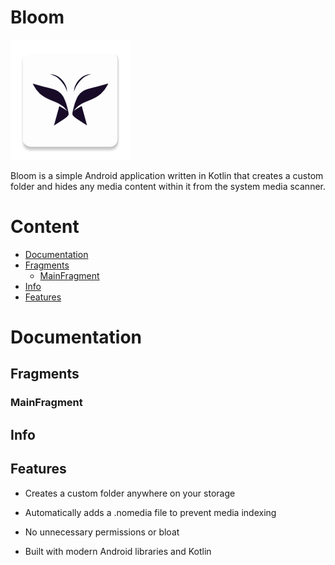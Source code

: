 # Bloom

![](./app/src/main/res/mipmap-xxxhdpi/ic_launcher.webp "Bloom")

Bloom is a simple Android application written in Kotlin that creates a custom folder and hides any media content within it from the system media scanner.


# Content

- [Documentation](#documentation)
- [Fragments](#fragments)
  - [MainFragment](#mainfragment)
- [Info](#info)
- [Features](#features)


# Documentation

## Fragments

### MainFragment


## Info

## Features

- Creates a custom folder anywhere on your storage

- Automatically adds a .nomedia file to prevent media indexing

- No unnecessary permissions or bloat

- Built with modern Android libraries and Kotlin